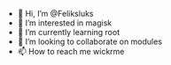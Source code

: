 - 👋 Hi, I’m @Feliksluks
- 👀 I’m interested in magisk
- 🌱 I’m currently learning root
- 💞️ I’m looking to collaborate on modules
- 📫 How to reach me wickrme

<!---
Feliksluks/Feliksluks is a ✨ special ✨ repository because its `README.md` (this file) appears on your GitHub profile.
You can click the Preview link to take a look at your changes.
--->
